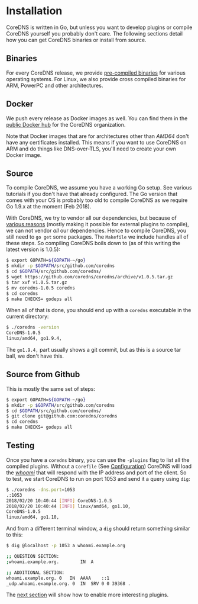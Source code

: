 # Installation

CoreDNS is written in Go, but unless you want to develop plugins or compile CoreDNS yourself you
probably don't care. The following sections detail how you can get CoreDNS binaries or install from source.

## Binaries

For every CoreDNS release, we provide [pre-compiled
binaries](https://github.com/coredns/coredns/releases/latest) for various operating systems. For
Linux, we also provide cross compiled binaries for ARM, PowerPC and other architectures.

## Docker

We push every release as Docker images as well. You can find them in the [public Docker
hub](https://hub.docker.com/r/coredns/coredns/) for the CoreDNS organization.

Note that Docker images that are for architectures other than *AMD64* don't have any certificates
installed. This means if you want to use CoreDNS on ARM and do things like DNS-over-TLS, you'll need
to create your own Docker image.

## Source

To compile CoreDNS, we assume you have a working Go setup. See various tutorials if you don't have
that already configured. The Go version that comes with your OS is probably too old to compile
CoreDNS as we require Go 1.9.x at the moment (Feb 2018).

With CoreDNS, we try to vendor all our dependencies, but because of [various
reasons](https://github.com/coredns/coredns/issues/1523) (mostly making it
possible for external plugins to compile), we can not vendor *all* our dependencies. Hence to compile
CoreDNS, you still need to `go get` some packages. The `Makefile` we include handles all of these
steps. So compiling CoreDNS boils down to (as of this writing the latest version is 1.0.5):

~~~ sh
$ export GOPATH=${GOPATH-~/go}
$ mkdir -p $GOPATH/src/github.com/coredns
$ cd $GOPATH/src/github.com/coredns/
$ wget https://github.com/coredns/coredns/archive/v1.0.5.tar.gz
$ tar xvf v1.0.5.tar.gz
$ mv coredns-1.0.5 coredns
$ cd coredns
$ make CHECKS= godeps all
~~~

When all of that is done, you should end up with a `coredns` executable in the current directory:
~~~ sh
$ ./coredns -version
CoreDNS-1.0.5
linux/amd64, go1.9.4,
~~~
The `go1.9.4,` part usually shows a git commit, but as this is a source tar ball, we don't have
this.

## Source from Github

This is mostly the same set of steps:

~~~ sh
$ export GOPATH=${GOPATH-~/go}
$ mkdir -p $GOPATH/src/github.com/coredns
$ cd $GOPATH/src/github.com/coredns/
$ git clone git@github.com:coredns/coredns
$ cd coredns
$ make CHECKS= godeps all
~~~

## Testing

Once you have a `coredns` binary, you can use the `-plugins` flag to list all the compiled plugins.
Without a `Corefile` (See [Configuration](#configuration)) CoreDNS will load the
[*whoami*](/plugins/whoami) that will respond with the IP address and port of the client. So to
test, we start CoreDNS to run on port 1053 and send it a query using `dig`:

~~~ sh
$ ./coredns -dns.port=1053
.:1053
2018/02/20 10:40:44 [INFO] CoreDNS-1.0.5
2018/02/20 10:40:44 [INFO] linux/amd64, go1.10,
CoreDNS-1.0.5
linux/amd64, go1.10,
~~~

And from a different terminal window, a `dig` should return something similar to this:

~~~ sh
$ dig @localhost -p 1053 a whoami.example.org

;; QUESTION SECTION:
;whoami.example.org.		IN	A

;; ADDITIONAL SECTION:
whoami.example.org.	0	IN	AAAA	::1
_udp.whoami.example.org. 0	IN	SRV	0 0 39368 .
~~~

The [next section](#configuration) will show how to enable more interesting plugins.
